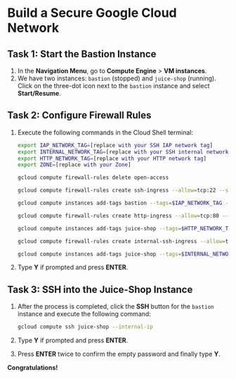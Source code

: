 # Build a Secure Google Cloud Network

## Task 1: Start the Bastion Instance
1. In the **Navigation Menu**, go to **Compute Engine** > **VM instances**.
2. We have two instances: `bastion` (stopped) and `juice-shop` (running). Click on the three-dot icon next to the `bastion` instance and select **Start/Resume**.

## Task 2: Configure Firewall Rules
1. Execute the following commands in the Cloud Shell terminal:
    ```sh
    export IAP_NETWORK_TAG=[replace with your SSH IAP network tag]
    export INTERNAL_NETWORK_TAG=[replace with your SSH internal network tag]
    export HTTP_NETWORK_TAG=[replace with your HTTP network tag]
    export ZONE=[replace with your Zone]

    gcloud compute firewall-rules delete open-access

    gcloud compute firewall-rules create ssh-ingress --allow=tcp:22 --source-ranges 35.235.240.0/20 --target-tags $IAP_NETWORK_TAG --network acme-vpc

    gcloud compute instances add-tags bastion --tags=$IAP_NETWORK_TAG --zone=$ZONE

    gcloud compute firewall-rules create http-ingress --allow=tcp:80 --source-ranges 0.0.0.0/0 --target-tags $HTTP_NETWORK_TAG --network acme-vpc

    gcloud compute instances add-tags juice-shop --tags=$HTTP_NETWORK_TAG --zone=$ZONE

    gcloud compute firewall-rules create internal-ssh-ingress --allow=tcp:22 --source-ranges 192.168.10.0/24 --target-tags $INTERNAL_NETWORK_TAG --network acme-vpc

    gcloud compute instances add-tags juice-shop --tags=$INTERNAL_NETWORK_TAG --zone=$ZONE
    ```

2. Type **Y** if prompted and press **ENTER**.

## Task 3: SSH into the Juice-Shop Instance
1. After the process is completed, click the **SSH** button for the `bastion` instance and execute the following command:
    ```sh
    gcloud compute ssh juice-shop --internal-ip
    ```

2. Type **Y** if prompted and press **ENTER**.
3. Press **ENTER** twice to confirm the empty password and finally type **Y**.

**Congratulations!**
